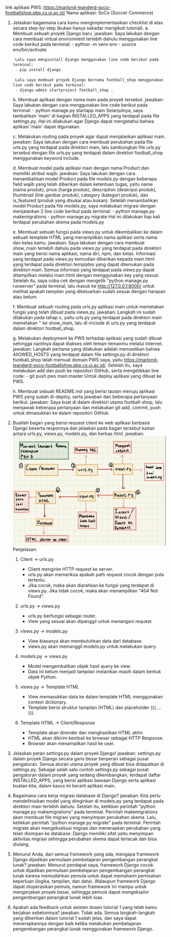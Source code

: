 link aplikasi PWS: https://marlond-leanderd-soco-footballshop.pbp.cs.ui.ac.id/
Nama aplikasi: SoCo (Soccer Commerce)

1. Jelaskan bagaimana cara kamu mengimplementasikan checklist di atas secara step-by-step (bukan hanya sekadar mengikuti tutorial).
    a.  Membuat sebuah proyek Django baru.
        jawaban:
        Saya lakukan dengan cara membuat virtual environment terlebih dahulu menggunakan line code berikut pada terminal:
        - python -m venv env
        - source env/bin/activate 

        Lalu saya menginstall Django menggunakan line code berikut pada terminal:
        - pip install django

        Lalu saya membuat proyek Django bernama football_shop menggunakan line code berikut pada terminal:
        - django-admin startproject football_shop .

    b. Membuat aplikasi dengan nama main pada proyek tersebut.
        jawaban:
        Saya lakukan dengan cara menggunakan line code berikut pada terminal:
        - python manage.py startapp main
        Selanjutnya, saya tambahkan 'main' di bagian INSTALLED_APPS yang terdapat pada file settings.py. Hal ini dilakukan agar Django dapat mengetahui bahwa aplikasi 'main' dapat digunakan.

    c. Melakukan routing pada proyek agar dapat menjalankan aplikasi main.
        jawaban:
        Saya lakukan dengan cara membuat perubahan pada file urls.py yang terdapat pada direktori main, lalu sambungkan file urls.py tersebut dengan file urls.py yang terdapat dalam direktori football_shop menggunakan keyword include.

    d. Membuat model pada aplikasi main dengan nama Product dan memiliki atribut wajib.
        jawaban:
        Saya lakukan dengan cara menambahkan model Product pada file models.py dengan beberapa field wajib yang telah diberikan dalam ketentuan tugas, yaitu name (nama produk), price (harga produk), description (deskripsi produk), thumbnail (link gambar produk), category (kategori produk), dan is_featured (produk yang disukai atau bukan).
        Setelah menambahkan model Product pada file models.py, saya melakukan migrasi dengan menjalankan 2 line code berikut pada terminal:
        - python manage.py makemigrations
        - python manage.py migrate
        Hal ini dilakukan tiap kali terdapat perubahan skema pada models.py

    e.  Membuat sebuah fungsi pada views.py untuk dikembalikan ke dalam sebuah template HTML yang menampilkan nama aplikasi serta nama dan kelas kamu.
        jawaban:
        Saya lakukan dengan cara membuat show_main terlebih dahulu pada views.py yang terdapat pada direktori main yang berisi nama aplikasi, nama diri, npm, dan kelas. Informasi yang terdapat pada views.py kemudian diberikan kepada main.html yang terdapat pada direktori templates yang dapat ditemukan pada direktori main. Semua informasi yang terdapat pada views.py dapat ditampilkan melalui main.html dengan menggunakan key yang sesuai.
        Setelah itu, saya coba cek dengan mengetik "python manage.py runserver" pada terminal, lalu masuk ke http://127.0.0.1:8000/ untuk melihat apakah tampilan yang dikeluarkan sudah sesuai dengan harapan atau belum.

    f. Membuat sebuah routing pada urls.py aplikasi main untuk memetakan fungsi yang telah dibuat pada views.py.
        jawaban:
        Langkah ini sudah dilakukan pada tahap c, yaitu urls.py yang terdapat pada direktori main memetakan '' ke show_main, lalu di-include di urls.py yang terdapat dalam direktori football_shop. 

    g. Melakukan deployment ke PWS terhadap aplikasi yang sudah dibuat sehingga nantinya dapat diakses oleh teman-temanmu melalui Internet.
        jawaban:
        Langkah pertama yang dilakukan adalah memastikan bahwa AllOWED_HOSTS yang terdapat dalam file settings.py di direktori football_shop telah memuat domain PWS saya, yaitu https://marlond-leanderd-soco-footballshop.pbp.cs.ui.ac.id/. Setelah itu, saya melakukan add dan push ke repositori GitHub, serta mengetikkan line code:
        - git push pws main:master
        Untuk deploy aplikasi yang dibuat ke PWS.

    h. Membuat sebuah README.md yang berisi tautan menuju aplikasi PWS yang sudah di-deploy, serta jawaban dari beberapa pertanyaan berikut.
        jawaban:
        Saya buat di dalam direktori utama football-shop, lalu menjawab beberapa pertanyaan dan melakukan git add, commit, push untuk dimasukkan ke dalam repositori GitHub. 

2. Buatlah bagan yang berisi request client ke web aplikasi berbasis Django beserta responnya dan jelaskan pada bagan tersebut kaitan antara urls.py, views.py, models.py, dan berkas html.
    jawaban: 
    ![alt text](<Bagan tugas individu 2.png>)
    Penjelasan:
    1. Client -> urls.py
        - Client mengirim HTTP request ke server.
        - urls.py akan memeriksa apakah path request cocok dengan pola tertentu.
        - Jika cocok, maka akan diarahkan ke fungsi yang terdapat di views.py. Jika tidak cocok, maka akan menampilkan "404 Not Found".
    
    2. urls.py -> views.py
        - urls.py berfungsi sebagai router.
        - View yang sesuai akan dipanggil untuk menangani request.
    
    3. views.py -> models.py
        - View biasanya akan membutuhkan data dari database.
        - views.py akan memanggil models.py untuk melakukan query.

    4. models.py -> views.py
        - Model mengembalikan objek hasil query ke view.
        - Data ini belum menjadi tampilan melainkan masih dalam bentuk objek Python.

    5. views.py -> Template HTML
        - View memasukkan data ke dalam template HTML menggunakan context dictionary.
        - Template berisi struktur tampilan (HTML) dan placeholder ({{ ... }}).

    6. Template HTML -> Client/Response
        - Template akan dirender dan menghasilkan HTML akhir.
        - HTML akan dikirim kembali ke browser sebagai HTTP Response.
        - Browser akan menampilkan hasil ke user.

3. Jelaskan peran settings.py dalam proyek Django!
    jawaban: settings.py dalam proyek Django secara garis besar berperan sebagai pusat pengaturan. Semua aturan utama proyek yang dibuat bisa didapatkan di settings.py. Sebagai salah satu contoh settings.py sebagai pusat pengaturan dalam proyek yang sedang dikembangkan, terdapat daftar INSTALLED_APPS, yang berisi aplikasi bawaan Django serta aplikasi buatan kita, dalam kasus ini berarti aplikasi main.

4. Bagaimana cara kerja migrasi database di Django?
    jawaban: Kita perlu mendefinisikan model yang diinginkan di models.py yang terdapat pada direktori main terlebih dahulu. Setelah itu, ketikkan perintah "python manage.py makemigrations" pada terminal. Perintah makemigrations akan membuat file migrasi yang menyimpan perubahan skema. Lalu, ketikkan perintah "python manage.py migrate" pada terminal. Perintah migrate akan mengeksekusi migrasi dan menerapkan perubahan yang telah disimpan ke database. Django memiliki sifat yaitu menyimpan aktivitas migrasi sehingga perubahan skema dapat terlacak dan bisa diulang.

5. Menurut Anda, dari semua framework yang ada, mengapa framework Django dijadikan permulaan pembelajaran pengembangan perangkat lunak?
    jawaban: Menurut pendapat saya, framework Django cocok untuk dijadikan permulaan pembelajaran pengembangan perangkat lunak karena memudahkan pemula untuk dapat memahami pemisahan keperluan (logika, tampilan, dan data). Walaupun framework Django dapat dioperasikan pemula, namun framework ini mampu untuk mengerjakan proyek besar, sehingga pemula dapat mengeksplor pengembangan perangkat lunak lebih luas.

6. Apakah ada feedback untuk asisten dosen tutorial 1 yang telah kamu kerjakan sebelumnya?
    jawaban: Tidak ada. Semua langkah-langkah yang diberikan dalam tutorial 1 sudah jelas, dan saya dapat menerapkannya dengan baik ketika melakukan pembelajaran pengembangan perangkat lunak menggunakan framework Django.